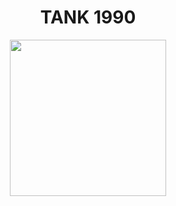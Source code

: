 <div align="center">
        <h1>
          TANK 1990
        </h1>
        <img src="sao1.png" style="width: 250px; height: auto;"/>
      </div>
